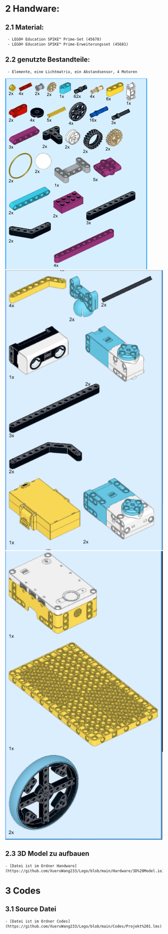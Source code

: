 
# 2 Handware:
## 2.1 Material:
     - LEGO® Education SPIKE™ Prime-Set (45678)
     - LEGO® Education SPIKE™ Prime-Erweiterungsset (45681)
## 2.2 genutzte Bestandteile:
     - Elemente, eine Lichtmatrix, ein Abstandsensor, 4 Motoren
  
       
![](https://github.com/XueruWang233/Lego/blob/main/Hardware/Standteile%201.png)
![](https://github.com/XueruWang233/Lego/blob/main/Hardware/Standteile%202.png)
![](https://github.com/XueruWang233/Lego/blob/main/Hardware/Standteile%203.png)

## 2.3 3D Model zu aufbauen
    - [Datei ist im Ordner Handware](https://github.com/XueruWang233/Lego/blob/main/Hardware/3D%20Model.io)

# 3 Codes
## 3.1 Source Datei
    - [Datei ist im Ordner Codes](https://github.com/XueruWang233/Lego/blob/main/Codes/Projekt%201.lms)
